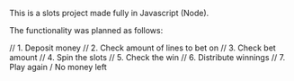 This is a slots project made fully in Javascript (Node). 

The functionality was planned as follows:

// 1. Deposit money
// 2. Check amount of lines to bet on
// 3. Check bet amount
// 4. Spin the slots
// 5. Check the win
// 6. Distribute winnings
// 7. Play again / No money left
